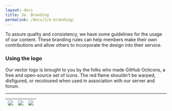 ```yaml
---
layout: docs
title: 2e. Branding
permalink: /docs/2/e-branding/
---
```

To assure quality and consistency, we have some guidelines for the usage of our content.
These branding rules can help members make their own contributions and allow others to incorporate the design into their service.

### Using the logo
Our vector logo is brought to you by the folks who made GitHub Octicons, a free and open-source set of icons.
The red flame shouldn't be warped, disfigured, or recoloured when used in association with our server and forum.

---

|  <div style="text-align:center"><img src="https://shadow.ga/img/presskit/logo-small.svg"></div>  |  <div style="text-align:center"><img src="https://shadow.ga/img/presskit/logo-small.svg"></div>  |  <div style="text-align:center"><img src="https://shadow.ga/img/presskit/logo-small.svg"></div>  |
|:---:|:---:|:---:|
